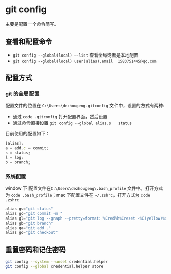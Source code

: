 # git config

主要是配置一个命令简写。

## 查看和配置命令

- `git config --global(local) —-list` 查看全局或者是本地配置
- `git config --global(local) user(alias).email  1583751445@qq.com`

## 配置方式

### git 的全局配置

配置文件的位置在 `C:\Users\dezhougeng.gitconfig` 文件中，设置的方式有两种:

- 通过 `code .gitconfig` 打开配置界面，然后设置
- 通过命令直接设置 `git config --global alias.s   status`

目前使用的配置如下：

```javascript
[alias];
a = add.c = commit;
s = status;
l = log;
b = branch;
```

### 系统配置

window 下 配置文件在`C:\Users\dezhougeng\.bash_profile` 文件中。打开方式为 `code .bash_profile`；mac 下配置文件在 `~/.zshrc`，打开方式为 `code .zshrc`

```javascript
alias gs="git status"
alias gc="git commit -m "
alias gl="git log --graph --pretty=format:'%Cred%h%Creset -%C(yellow)%d%Creset %s %Cgreen(%cr) %C(bold blue)<%an>%Creset' --abbrev-commit  "
alias gb="git branch"
alias ga="git add ."
alias go="git checkout"
```

## 重置密码和记住密码

```bash
git config --system --unset credential.helper
git config --global credential.helper store
```
